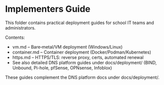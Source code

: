 # Implementers Guide

This folder contains practical deployment guides for school IT teams and administrators.

Contents:
- vm.md – Bare‑metal/VM deployment (Windows/Linux)
- container.md – Container deployment (Docker/Podman/Kubernetes)
- https.md – HTTPS/TLS: reverse proxy, certs, automated renewal
 - See also detailed DNS platform guides under docs/deployment/ (BIND, Unbound, Pi-hole, pfSense, OPNsense, Infoblox)

These guides complement the DNS platform docs under docs/deployment/.
